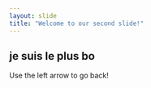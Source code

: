 ```yaml
---
layout: slide
title: "Welcome to our second slide!"
---
```

## <h2> je suis le plus bo

Use the left arrow to go back!
